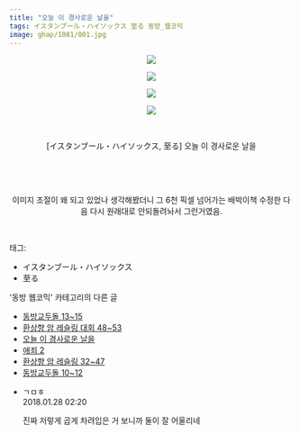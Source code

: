 ```yaml
---
title: "오늘 이 경사로운 날을"
tags: イスタンブール・ハイソックス 至る 동방_웹코믹
image: ghap/1081/001.jpg
---
```

<div class="article">
<p style="text-align: center; clear: none; float: none;"><img src="{{ site.nasurl }}/ghap/1081/001.jpg"/></p>
<p style="text-align: center; clear: none; float: none;"><img src="{{ site.nasurl }}/ghap/1081/002.jpg"/></p>
<p style="text-align: center; clear: none; float: none;"><img src="{{ site.nasurl }}/ghap/1081/003.jpg"/></p>
<p style="text-align: center; clear: none; float: none;"><img src="{{ site.nasurl }}/ghap/1081/004.jpg"/></p>
<p style="text-align: center; clear: none; float: none;"><br/></p>
<p style="text-align: center; clear: none; float: none;">[イスタンブール・ハイソックス, 至る] 오늘 이 경사로운 날을</p>
<p style="text-align: center; clear: none; float: none;"><br/></p>
<p style="text-align: center; clear: none; float: none;"><br/></p>
<p style="text-align: center; clear: none; float: none;">이미지 조절이 왜 되고 있었나 생각해봤더니 그 6천 픽셀 넘어가는 배박이책 수정한 다음 다시 원래대로 안되돌려놔서 그런거였음.</p>
<p><br/></p>
</div><div class="tagTrail">
<p>태그: </p>
<ul>
<li>イスタンブール・ハイソックス</li>
<li>至る</li>
</ul>
</div><div class="another">
<p>'동방 웹코믹' 카테고리의 다른 글</p>
<ul>
<li><a href="/2016-07-26-ghap_1124">동방교두돌 13~15</a></li>
<li><a href="/2016-07-26-ghap_1101">환상향 암 레슬링 대회 48~53</a></li>
<li><a href="/2016-07-24-ghap_1081">오늘 이 경사로운 날을</a></li>
<li><a href="/2016-07-24-ghap_1067">애죄 2</a></li>
<li><a href="/2016-07-24-ghap_1060">환상향 암 레슬링 32~47</a></li>
<li><a href="/2016-07-24-ghap_1055">동방교두돌 10~12</a></li>
</ul>
</div><div class="cb_module cb_fluid">
<div class="cb_wrt cb_profile">
<div class="comment">
<ul>
<li class="cb_thumb_off" id="comment15185171">
<div class="cb_comment_area">
<div class="cb_info_area">
<div class="cb_section">
<span class="cb_nick_name">ㄱㅁㅎ</span>
</div>
<div class="cb_section">
<span class="cb_date">2018.01.28 02:20 </span>
</div>
</div>
<div class="cb_dsc_comment">
<p class="cb_dsc">
											진짜 저렇게 곱게 차려입은 거 보니까 둘이 잘 어울리네
										</p>
</div>
</div></li>
</ul>
</div>
</div><!-- commentList close -->
</div>
